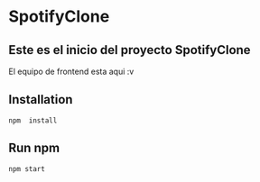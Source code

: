 # SpotifyClone

## Este es el inicio del proyecto SpotifyClone

El equipo de frontend esta aqui :v

## Installation

    npm  install

## Run npm

    npm start
